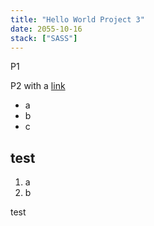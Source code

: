 ```yaml
---
title: "Hello World Project 3"
date: 2055-10-16
stack: ["SASS"]
---
```


P1

P2 with a [link](//google.com)

- a
- b
- c

## test

1. a
2. b

test
